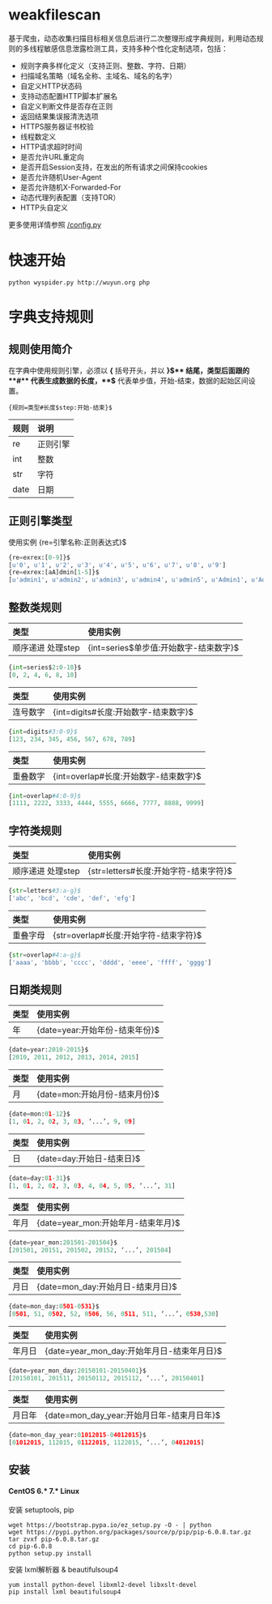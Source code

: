 # weakfilescan
基于爬虫，动态收集扫描目标相关信息后进行二次整理形成字典规则，利用动态规则的多线程敏感信息泄露检测工具，支持多种个性化定制选项，包括：
* 规则字典多样化定义（支持正则、整数、字符、日期）
* 扫描域名策略（域名全称、主域名、域名的名字）
* 自定义HTTP状态码
* 支持动态配置HTTP脚本扩展名
* 自定义判断文件是否存在正则
* 返回结果集误报清洗选项
* HTTPS服务器证书校验
* 线程数定义
* HTTP请求超时时间
* 是否允许URL重定向
* 是否开启Session支持，在发出的所有请求之间保持cookies
* 是否允许随机User-Agent
* 是否允许随机X-Forwarded-For
* 动态代理列表配置（支持TOR）
* HTTP头自定义

更多使用详情参照 [/config.py](https://github.com/ring04h/weakfilescan/blob/master/config.py)

# 快速开始
``` shell
python wyspider.py http://wuyun.org php
```

# 字典支持规则
## 规则使用简介
在字典中使用规则引擎，必须以 **{** 括号开头，并以 **}$** 结尾，类型后面跟的 **#** 代表生成数据的长度，**$** 代表单步值，开始-结束，数据的起始区间设置。
```
{规则=类型#长度$step:开始-结束}$
```
| 规则      |    说明 |
| :-------- |:--------|
| re   | 正则引擎 |
| int  | 整数 |
| str  | 字符 |
| date | 日期 |

正则引擎类型
------------
使用实例
{re=引擎名称:正则表达式}$
``` python
{re=exrex:[0-9]}$
[u'0', u'1', u'2', u'3', u'4', u'5', u'6', u'7', u'8', u'9']
{re=exrex:[aA]dmin[1-5]}$
[u'admin1', u'admin2', u'admin3', u'admin4', u'admin5', u'Admin1', u'Admin2', u'Admin3', u'Admin4', u'Admin5']
```

整数类规则
------------
| 类型      | 使用实例 |
| :-------- |:--------|
| 顺序递进 处理step | {int=series$单步值:开始数字-结束数字}$ |
``` python
{int=series$2:0-10}$
[0, 2, 4, 6, 8, 10]
```

| 类型      | 使用实例 |
| :-------- |:--------|
| 连号数字 | {int=digits#长度:开始数字-结束数字}$ |
``` python
{int=digits#3:0-9}$
[123, 234, 345, 456, 567, 678, 789]
```

| 类型      | 使用实例 |
| :-------- |:--------|
| 重叠数字 | {int=overlap#长度:开始数字-结束数字}$ |
``` python
{int=overlap#4:0-9}$ 
[1111, 2222, 3333, 4444, 5555, 6666, 7777, 8888, 9999]
```

字符类规则
------------
| 类型      | 使用实例 |
| :-------- |:--------|
| 顺序递进 处理step | {str=letters#长度:开始字符-结束字符}$ |
``` python
{str=letters#3:a-g}$
['abc', 'bcd', 'cde', 'def', 'efg']
```

| 类型      | 使用实例 |
| :-------- |:--------|
| 重叠字母 | {str=overlap#长度:开始字符-结束字符}$ |
``` python
{str=overlap#4:a-g}$
['aaaa', 'bbbb', 'cccc', 'dddd', 'eeee', 'ffff', 'gggg']
```

日期类规则
------------
| 类型      | 使用实例 |
| :-------- |:--------|
| 年 | {date=year:开始年份-结束年份}$ |
``` python
{date=year:2010-2015}$
[2010, 2011, 2012, 2013, 2014, 2015]
```

| 类型      | 使用实例 |
| :-------- |:--------|
| 月 | {date=mon:开始月份-结束月份}$ |
``` python
{date=mon:01-12}$
[1, 01, 2, 02, 3, 03, ‘...’, 9, 09]
```

| 类型      | 使用实例 |
| :-------- |:--------|
| 日 | {date=day:开始日-结束日}$ |
``` python
{date=day:01-31}$
[1, 01, 2, 02, 3, 03, 4, 04, 5, 05, ‘...’, 31]
```

| 类型      | 使用实例 |
| :-------- |:--------|
| 年月 | {date=year_mon:开始年月-结束年月}$ |
``` python
{date=year_mon:201501-201504}$
[201501, 20151, 201502, 20152, ‘...’, 201504]
```

| 类型      | 使用实例 |
| :-------- |:--------|
| 月日 | {date=mon_day:开始月日-结束月日}$ |
``` python
{date=mon_day:0501-0531}$
[0501, 51, 0502, 52, 0506, 56, 0511, 511, ‘...’, 0530,530]
```

| 类型      | 使用实例 |
| :-------- |:--------|
| 年月日 | {date=year_mon_day:开始年月日-结束年月日}$ |
``` python
{date=year_mon_day:20150101-20150401}$
[20150101, 201511, 20150112, 2015112, ‘...’, 20150401]
```

| 类型      | 使用实例 |
| :-------- |:--------|
| 月日年 | {date=mon_day_year:开始月日年-结束月日年}$ |
``` python
{date=mon_day_year:01012015-04012015}$
[01012015, 112015, 01122015, 1122015, ‘...’, 04012015]
```

## 安装
#### CentOS 6.* 7.* Linux
安装 setuptools, pip
``` shell
wget https://bootstrap.pypa.io/ez_setup.py -O - | python
wget https://pypi.python.org/packages/source/p/pip/pip-6.0.8.tar.gz
tar zvxf pip-6.0.8.tar.gz
cd pip-6.0.8
python setup.py install
```
安装 lxml解析器 & beautifulsoup4
``` shell
yum install python-devel libxml2-devel libxslt-devel
pip install lxml beautifulsoup4
```